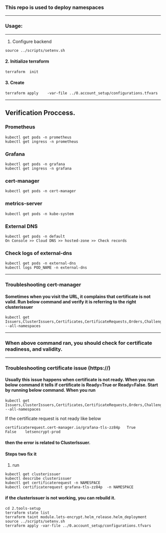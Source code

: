 ### This repo is used to deploy namespaces

---
### Usage: 
---

1. Configure backend
```
source ../scripts/setenv.sh
```

#### 2. Initialize terraform 
```
terraform  init 
```
#### 3. Create 
```
terraform apply    -var-file ../0.account_setup/configurations.tfvars 
```


---
## Verification Proccess.


### Prometheus 
```
kubectl get pods -n prometheus 
kubectl get ingress -n prometheus
```

### Grafana 
```
kubectl get pods -n grafana 
kubectl get ingress -n grafana
```

### cert-manager 
```
kubectl get pods -n cert-manager 
```

### metrics-server
```
kubectl get pods -n kube-system
```

### External DNS 
```
kubectl get pods -n default 
On Console >> Cloud DNS >> hosted-zone >> Check records
```


### Check logs of external-dns
```
kubectl get pods -n external-dns 
kubectl logs POD_NAME -n external-dns
```

----
### Troubleshooting cert-manager
#### Sometimes when you visit the URL, it complains that certificate is not valid. Run below command and verify it is referring to the right clusterissuer
```
kubectl get Issuers,ClusterIssuers,Certificates,CertificateRequests,Orders,Challenges --all-namespaces
```
---
### When above command ran, you should check for certificate readiness, and validity. 


----
### Troubleshooting certificate issue (https://)
#### Usually this issue happens when certificate is not ready. When you run below command it tells if certificate is Ready=True or Ready=False. Start by running below command. When you run 
```
kubectl get Issuers,ClusterIssuers,Certificates,CertificateRequests,Orders,Challenges --all-namespaces
```

If the certificate request is not ready like below
```
certificaterequest.cert-manager.io/grafana-tls-zz84p   True                False    letsencrypt-prod  
```
#### then the error is related to ClusterIssuer. 
#### Steps two fix it
1. run 
```
kubectl get clusterissuer
kubectl describe clusterissuer
kubectl get certificaterequest -n NAMESPACE
kubectl certificaterequest grafana-tls-zz84p  -n NAMESPACE
```
#### if the clusterissuer is not working, you can rebuild it. 
```
cd 2.tools-setup
terraform state list 
terraform taint module.lets-encrypt.helm_release.helm_deployment
source ../scripts/setenv.sh
terraform apply -var-file ../0.account_setup/configurations.tfvars
```